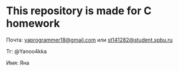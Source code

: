 # This repository is made for C homework

Почта: yaprogrammer18@gmail.com или st141282@student.spbu.ru

Тг: @Yanoo4kka

Имя: Яна

